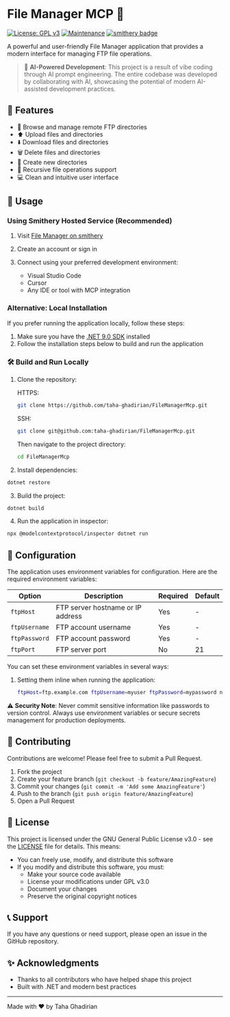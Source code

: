 # File Manager MCP 📂

[![License: GPL v3](https://img.shields.io/badge/License-GPLv3-blue.svg)](https://www.gnu.org/licenses/gpl-3.0)
[![Maintenance](https://img.shields.io/badge/Maintained%3F-yes-green.svg)](https://github.com/yourusername/FileManagerMcp/graphs/commit-activity)
[![smithery badge](https://smithery.ai/badge/@taha-ghadirian/filemanagermcp)](https://smithery.ai/server/@taha-ghadirian/filemanagermcp)

A powerful and user-friendly File Manager application that provides a modern interface for managing FTP file operations.

> 🤖 **AI-Powered Development**: This project is a result of vibe coding through AI prompt engineering. The entire codebase was developed by collaborating with AI, showcasing the potential of modern AI-assisted development practices.

## 🚀 Features

- 📁 Browse and manage remote FTP directories
- ⬆️ Upload files and directories
- ⬇️ Download files and directories
- 🗑️ Delete files and directories
- 📝 Create new directories
- 🔄 Recursive file operations support
- 💻 Clean and intuitive user interface

## 🚀 Usage

### Using Smithery Hosted Service (Recommended) 

1. Visit [File Manager on smithery](https://smithery.ai/server/@taha-ghadirian/filemanagermcp)

2. Create an account or sign in

3. Connect using your preferred development environment:
   - Visual Studio Code
   - Cursor
   - Any IDE or tool with MCP integration

### Alternative: Local Installation

If you prefer running the application locally, follow these steps:

1. Make sure you have the [.NET 9.0 SDK](https://dotnet.microsoft.com/en-us/download/dotnet/9.0) installed
2. Follow the installation steps below to build and run the application

### 🛠️ Build and Run Locally

1. Clone the repository:
   
   HTTPS:
   ```bash
   git clone https://github.com/taha-ghadirian/FileManagerMcp.git
   ```
   
   SSH:
   ```bash
   git clone git@github.com:taha-ghadirian/FileManagerMcp.git
   ```

   Then navigate to the project directory:
   ```bash
   cd FileManagerMcp
   ```

2. Install dependencies:
```bash
dotnet restore
```

3. Build the project:
```bash
dotnet build
```

4. Run the application in inspector:
```bash
npx @modelcontextprotocol/inspector dotnet run
```

## 🔧 Configuration

The application uses environment variables for configuration. Here are the required environment variables:

| Option | Description | Required | Default |
|----------|-------------|----------|---------|
| `ftpHost` | FTP server hostname or IP address | Yes | - |
| `ftpUsername` | FTP account username | Yes | - |
| `ftpPassword` | FTP account password | Yes | - |
| `ftpPort` | FTP server port | No | 21 |

You can set these environment variables in several ways:

1. Setting them inline when running the application:
   ```bash
   ftpHost=ftp.example.com ftpUsername=myuser ftpPassword=mypassword npx @modelcontextprotocol/inspector dotnet run
   ```

⚠️ **Security Note**: Never commit sensitive information like passwords to version control. Always use environment variables or secure secrets management for production deployments.


## 🤝 Contributing

Contributions are welcome! Please feel free to submit a Pull Request.

1. Fork the project
2. Create your feature branch (`git checkout -b feature/AmazingFeature`)
3. Commit your changes (`git commit -m 'Add some AmazingFeature'`)
4. Push to the branch (`git push origin feature/AmazingFeature`)
5. Open a Pull Request

## 📝 License

This project is licensed under the GNU General Public License v3.0 - see the [LICENSE](LICENSE) file for details. This means:

- You can freely use, modify, and distribute this software
- If you modify and distribute this software, you must:
  - Make your source code available
  - License your modifications under GPL v3.0
  - Document your changes
  - Preserve the original copyright notices

## 📞 Support

If you have any questions or need support, please open an issue in the GitHub repository.

## ✨ Acknowledgments

- Thanks to all contributors who have helped shape this project
- Built with .NET and modern best practices

---

Made with ❤️ by Taha Ghadirian